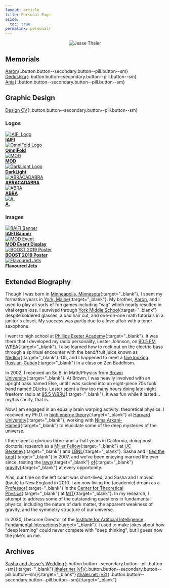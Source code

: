 ```yaml
---
layout: article
title: Personal Page
aside:
  toc: true
permalink: personal/
---
```

<center>
<img class="image-h image-h--xl rounded" src="/images/stamp_personal.jpg" title="Jesse Thaler"/>
</center>


## Memorials

[Aaron](/aaron){:.button.button--secondary.button--pill.button--sm}
[Dedushka](/dedushka){:.button.button--secondary.button--pill.button--sm}
[Ania](/ania){:.button.button--secondary.button--pill.button--sm}

## Graphic Design

[Design CV](/cv#graphic-design){:.button.button--secondary.button--pill.button--sm}

### Logos

<div class="grid-container">
  <div class="grid grid--py-3">
    <div class="cell cell--3">
          <a href="/design/jthaler_IAIFI_Logo.pdf">
            <img class="image-h image-h--xs" src="/design/jthaler_IAIFI_Logo.png" title="IAIFI Logo"/>
          <br>
              <b>IAIFI</b>
          </a>
    </div>
    <div class="cell cell--3">
          <a href="/design/jthaler_OmniFold_Logo.pdf">
            <img class="image-h image-h--xs" src="/design/jthaler_OmniFold_Logo.png" title="OmniFold Logo"/>
          <br>
              <b>OmniFold</b>
          </a>
    </div>
    <div class="cell cell--3">
          <a href="/design/jthaler_MOD_Logo.pdf">
            <img class="image-h image-h--xs" src="/design/jthaler_MOD_Logo.png" title="MOD"/>
          <br>
              <b>MOD</b>
          </a>
    </div>
    <div class="cell cell--3">
          <a href="/design/jthaler_DarkLight_Logo.pdf">
            <img class="image-h image-h--xs" src="/design/jthaler_DarkLight_Logo.png" title="DarkLight Logo"/>
          <br>
              <b>DarkLight</b>
          </a>
    </div>
    <div class="cell cell--6">
          <a href="/design/jthaler_ABRALogo_Large.pdf">
            <img class="image-h image-h--xs" src="/design/jthaler_ABRALogo_Large.png" title="ABRACADABRA"/>
          <br>
              <b>ABRACADABRA</b>
          </a>
    </div>
    <div class="cell cell--3">
          <a href="/design/jthaler_ABRALogo_Medium.pdf">
            <img class="image-h image-h--xs" src="/design/jthaler_ABRALogo_Medium.png" title="ABRA"/>
          <br>
              <b>ABRA</b>
          </a>
    </div>
    <div class="cell cell--3">
          <a href="/design/jthaler_ABRALogo_Small.pdf">
            <img class="image-h image-h--xs" src="/design/jthaler_ABRALogo_Small.png" title="A."/>
          <br>
              <b>A.</b>
          </a>
    </div>
  </div>
</div>


### Images


<div class="grid-container">
  <div class="grid grid--py-3">
    <div class="cell cell--3">
          <a href="/design/jthaler_IAIFI_Banner.jpg">
            <img class="image-h image-h--sm" src="/design/jthaler_IAIFI_Banner.jpg" title="[IAIFI Banner"/>
          <br>
              <b>IAIFI Banner</b>
          </a>
    </div>
    <div class="cell cell--3">
          <a href="/design/jthaler_MOD_EventDisplay.pdf">
            <img class="image-h image-h--sm" src="/design/jthaler_MOD_EventDisplay.png" title="MOD Event"/>
          <br>
              <b>MOD Event Display</b>
          </a>
    </div>
    <div class="cell cell--3">
          <a href="/design/jthaler_BOOST2019_Poster.pdf">
            <img class="image-h image-h--sm" src="/design/jthaler_BOOST2019_Poster.png" title="BOOST 2019 Poster"/>
          <br>
              <b>BOOST 2019 Poster</b>
          </a>
    </div>
    <div class="cell cell--3">
          <a href="/design/jthaler_Flavour_PRD.pdf">
            <img class="image-h image-h--sm" src="/design/jthaler_Flavour_PRD.png" title="Flavoured Jets"/>
          <br>
              <b>Flavoured Jets</b>
          </a>
    </div>


  </div>
</div>

## Extended Biography

Though I was born in [Minneapolis, Minnesota](https://www.minneapolismn.gov/){:target="_blank"}, I spent my formative years in [York, Maine](https://www.yorkmaine.org/){:target="_blank"}.  My brother, [Aaron](/aaron), and I used to play all sorts of fun games including "wig" which nearly resulted in vital organ loss.  I survived through [York Middle School](https://yms.yorkschools.org/o/yms){:target="_blank"} despite soldered glasses, a bad hair cut, and one-on-one math tutorials in a janitor's closet.  My success was partly due to a love affair with a tenor saxophone.

I went to high school at [Phillips Exeter Academy](https://www.exeter.edu/){:target="_blank"}.  It was there that I developed my radio personality, Lester Johnson, on [90.5 FM WPEA](https://www.exeter.edu/community/student-organizations/wpea){:target="_blank"}.  I also learned how to rock out on the electric bass through a spiritual encounter with the band/fruit juice known as [Nedlog](https://www.chicagotribune.com/news/ct-xpm-1990-09-26-9003200540-story.html){:target="_blank"}.   Oh, and I happened to meet a [fine looking Russian-Cuban](https://www.constangy.com/people-Alexandra-Thaler){:target="_blank"} in a class on Zen Buddhism.

In 2002, I received an Sc.B. in Math/Physics from [Brown University](https://www.brown.edu/){:target="_blank"}.  At Brown, I was heavily involved with an upright bass named Else, until I was sucked into an eight-piece 70s funk band named DLicks.  Lester spent a few too many hours doing late-night freeform radio at [95.5 WBRU](https://www.wbru.com){:target="_blank"}.  It was fun while it lasted... my/his sanity, that is.

Now I am engaged in an equally brain warping activity:  theoretical physics.  I received my Ph.D. in [high energy theory](https://hetg.physics.harvard.edu){:target="_blank"} at [Harvard University](https://www.harvard.edu/){:target="_blank"}, working with [Nima Arkani-Hamed](https://www.ias.edu/scholars/arkani-hamed){:target="_blank"} to elucidate some of the deep mysteries of the universe.  

I then spent a glorious three-and-a-half years in California, doing post-doctorial research as a [Miller Fellow](https://millerinstitute.berkeley.edu/){:target="_blank"} at [UC Berkeley](https://www.berkeley.edu/){:target="_blank"} and [LBNL](https://www.lbl.gov){:target="_blank"}.  Sasha and I [tied the knot](http://wedding.jthaler.net/){:target="_blank"} in 2007, and we've been enjoying married life ever since, testing the [laws](https://en.wikipedia.org/wiki/Half_Dome){:target="_blank"} [of](https://en.wikipedia.org/wiki/Mount_Tallac){:target="_blank"} [gravity](https://en.wikipedia.org/wiki/La_Plata_Peak){:target="_blank"} at every opportunity.  

Alas, our time on the left coast was short-lived, and Sasha and I moved (back) to New England in 2010.  I am now living the (academic) dream as a [Professor](https://web.mit.edu/physics/people/faculty/thaler_jesse.html){:target="_blank"} in the [Center for Theoretical Physics](http://ctp.mit.edu){:target="_blank"} at [MIT](https://www.mit.edu/){:target="_blank"}.  In my research, I attempt to address some of the outstanding questions in fundamental physics, including the nature of dark matter, the apparent weakness of gravity, and the symmetry structure of our universe.

In 2020, I become Director of the [Institute for Artificial Intelligence Fundamental Interactions](https://iaifi.org){:target="_blank"}.  I used to make jokes about how "deep learning" could never compete with "deep thinking", but I guess now the joke's on me.

## Archives

[Sasha and Jesse's Wedding](http://wedding.jthaler.net){:.button.button--secondary.button--pill.button--sm}{:target="_blank"}
[jthaler.net (v1)](http://v1.jthaler.net/){:.button.button--secondary.button--pill.button--sm}{:target="_blank"}
[jthaler.net (v2)](http://v2.jthaler.net/){:.button.button--secondary.button--pill.button--sm}{:target="_blank"}
